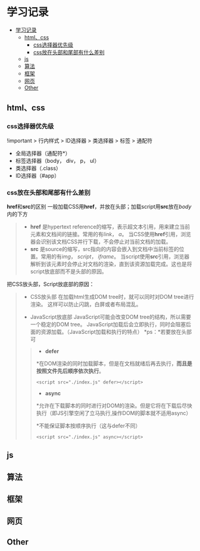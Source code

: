 # 学习记录
- [学习记录](#学习记录)
  - [html、css](#htmlcss)
    - [css选择器优先级](#css选择器优先级)
    - [css放在头部和尾部有什么差别](#css放在头部和尾部有什么差别)
  - [js](#js)
  - [算法](#算法)
  - [框架](#框架)
  - [网页](#网页)
  - [Other](#other)
## html、css

### css选择器优先级
!important > 行内样式 > ID选择器 > 类选择器 > 标签 > 通配符
* 全局选择器（通配符*）
* 标签选择器（body， div， p， ul）
* 类选择器（.class）
* ID选择器（#app）

### css放在头部和尾部有什么差别
**href**和**src**的区别
一般加载CSS用**href**，并放在头部；加载script用**src**放在*body*内的下方
> * **href**
> 是hypertext reference的缩写，表示超文本引用，用来建立当前元素和文档间的链接。常用的有*link*， *a*。
> 当CSS使用**href**引用，浏览器会识别该文档CSS并行下载，不会停止对当前文档的加载。
> * **src**
> 是source的缩写，src指向的内容会嵌入到文档中当前标签的位置。常用的有*img*， *script*， *iframe*。
> 当script使用**src**引用，浏览器解析到该元素时会停止对文档的渲染，直到该资源加载完成。这也是将script放底部而不是头部的原因。
> 
把CSS放头部，Script放底部的原因：
> * CSS放头部
> 在加载html生成DOM tree时，就可以同时对DOM tree进行渲染。
> 这样可以防止闪跳，白屏或者布局混乱。
> 
> * JavaScript放底部
> JavaScript可能会改变DOM tree的结构，所以需要一个稳定的DOM tree。
> JavaScript加载后会立即执行，同时会阻塞后面的资源加载。（JavaScript加载和执行的特点）
> *ps：*若要放在头部可
>> * **defer**
>>
>> \*在DOM渲染的同时加载脚本，但是在文档就绪后再去执行，**而且是按照文件先后顺序依次执行**。
>> ```
>> <script src="./index.js" defer></script>
>> ```
>>
>> * **async**
>>
>> \*允许在下载脚本的同时进行对DOM的渲染。但是它将在下载后尽快执行（即JS引擎空闲了立马执行,操作DOM的脚本就不适用async）
>>
>> \*不能保证脚本按顺序执行（这与defer不同）
>> ```
>> <script src="./index.js" async></script>
>> ```

## js

## 算法

## 框架

## 网页

## Other
